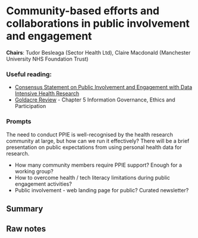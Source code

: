 # Community-based efforts and collaborations in public involvement and engagement

**Chairs**: Tudor Besleaga (Sector Health Ltd), Claire Macdonald (Manchester University NHS Foundation Trust)

### Useful reading:

- [Consensus Statement on Public Involvement and Engagement with Data Intensive Health Research](https://ijpds.org/article/view/586/2829)
- [Goldacre Review](https://assets.publishing.service.gov.uk/government/uploads/system/uploads/attachment_data/file/1067053/goldacre-review-using-health-data-for-research-and-analysis.pdf) - Chapter 5 Information Governance, Ethics and Participation

### Prompts

The need to conduct PPIE is well-recognised by the health research community at large, but how can we run it effectively?
There will be a brief presentation on public expectations from using personal health data for research.

- How many community members require PPIE support? Enough for a working group?
- How to overcome health / tech literacy limitations during public engagement activities?
- Public involvement - web landing page for public? Curated newsletter?

## Summary

## Raw notes
